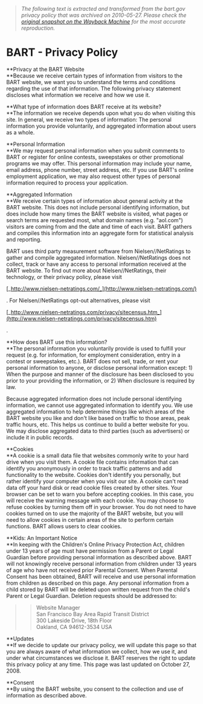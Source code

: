 > *The following text is extracted and transformed from the bart.gov privacy policy that was archived on 2010-05-27. Please check the [original snapshot on the Wayback Machine](https://web.archive.org/web/20100527084809id_/http%3A//www.bart.gov/siteinfo/privacy.aspx) for the most accurate reproduction.*

# BART - Privacy Policy

**Privacy at the BART Website  
**Because we receive certain types of information from visitors to the BART website, we want you to understand the terms and conditions regarding the use of that information. The following privacy statement discloses what information we receive and how we use it. 

**What type of information does BART receive at its website?  
**The information we receive depends upon what you do when visiting this site. In general, we receive two types of information: The personal information you provide voluntarily, and aggregated information about users as a whole. 

**Personal Information  
**We may request personal information when you submit comments to BART or register for online contests, sweepstakes or other promotional programs we may offer. This personal information may include your name, email address, phone number, street address, etc. If you use BART's online employment application, we may also request other types of personal information required to process your application. 

**Aggregated Information  
**We receive certain types of information about general activity at the BART website. This does not include personal identifying information, but does include how many times the BART website is visited, what pages or search terms are requested most, what domain names (e.g. "aol.com") visitors are coming from and the date and time of each visit. BART gathers and compiles this information into an aggregate form for statistical analysis and reporting.

BART uses third party measurement software from Nielsen//NetRatings to gather and compile aggregated information. Nielsen//NetRatings does not collect, track or have any access to personal information received at the BART website. To find out more about Nielsen//NetRatings, their technology, or their privacy policy, please visit 

[_http://www.nielsen-netratings.com/_](http://www.nielsen-netratings.com/)

. For Nielsen//NetRatings opt-out alternatives, please visit 

[_http://www.nielsen-netratings.com/privacy/sitecensus.htm_](http://www.nielsen-netratings.com/privacy/sitecensus.htm)

. 

**How does BART use this information?  
**The personal information you voluntarily provide is used to fulfill your request (e.g. for information, for employment consideration, entry in a contest or sweepstakes, etc.). BART does not sell, trade, or rent your personal information to anyone, or disclose personal information except: 1) When the purpose and manner of the disclosure has been disclosed to you prior to your providing the information, or 2) When disclosure is required by law.

Because aggregated information does not include personal identifying information, we cannot use aggregated information to identify you. We use aggregated information to help determine things like which areas of the BART website you like and don't like based on traffic to those areas, peak traffic hours, etc. This helps us continue to build a better website for you. We may disclose aggregated data to third parties (such as advertisers) or include it in public records. 

**Cookies  
**A cookie is a small data file that websites commonly write to your hard drive when you visit them. A cookie file contains information that can identify you anonymously in order to track traffic patterns and add functionality to the website. Cookies don't identify you personally, but rather identify your computer when you visit our site. A cookie can't read data off your hard disk or read cookie files created by other sites. Your browser can be set to warn you before accepting cookies. In this case, you will receive the warning message with each cookie. You may choose to refuse cookies by turning them off in your browser. You do not need to have cookies turned on to use the majority of the BART website, but you will need to allow cookies in certain areas of the site to perform certain functions. BART allows users to clear cookies. 

**Kids: An Important Notice  
**In keeping with the Children's Online Privacy Protection Act, children under 13 years of age must have permission from a Parent or Legal Guardian before providing personal information as described above. BART will not knowingly receive personal information from children under 13 years of age who have not received prior Parental Consent. When Parental Consent has been obtained, BART will receive and use personal information from children as described on this page. Any personal information from a child stored by BART will be deleted upon written request from the child's Parent or Legal Guardian. Deletion requests should be addressed to: 

> > Website Manager  
>  San Francisco Bay Area Rapid Transit District  
>  300 Lakeside Drive, 18th Floor  
>  Oakland, CA 94612-3534 USA 

**Updates  
**If we decide to update our privacy policy, we will update this page so that you are always aware of what information we collect, how we use it, and under what circumstances we disclose it. BART reserves the right to update this privacy policy at any time. This page was last updated on October 27, 2008. 

**Consent  
**By using the BART website, you consent to the collection and use of information as described above. 
